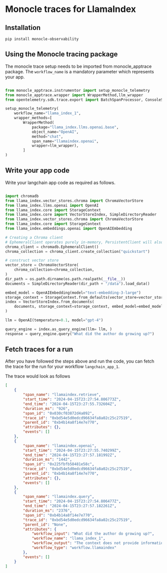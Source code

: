 # Monocle traces for LlamaIndex

## Installation

```shell
pip install monocle-observability
```

## Using the Monocle tracing package
The monocle trace setup needs to be imported from monocle_apptrace package.
The `workflow_name` is a mandatory parameter which represents your app.

```python

from monocle_apptrace.instrumentor import setup_monocle_telemetry
from monocle_apptrace.wrapper import WrapperMethod,llm_wrapper
from opentelemetry.sdk.trace.export import BatchSpanProcessor, ConsoleSpanExporter

setup_monocle_telemetry(
    workflow_name="llama_index_1",
    wrapper_methods=[
        WrapperMethod(
            package="llama_index.llms.openai.base",
            object_name="OpenAI",
            method="chat",
            span_name="llamaindex.openai",
            wrapper=llm_wrapper),
        ]
)

```

## Write your app code

Write your langchain app code as required as follows.

```python

import chromadb
from llama_index.vector_stores.chroma import ChromaVectorStore
from llama_index.llms.openai import OpenAI
from llama_index.core import StorageContext
from llama_index.core import VectorStoreIndex, SimpleDirectoryReader
from llama_index.vector_stores.chroma import ChromaVectorStore
from llama_index.core import StorageContext
from llama_index.embeddings.openai import OpenAIEmbedding

# Creating a Chroma client
# EphemeralClient operates purely in-memory, PersistentClient will also save to disk
chroma_client = chromadb.EphemeralClient()
chroma_collection = chroma_client.create_collection("quickstart")

# construct vector store
vector_store = ChromaVectorStore(
    chroma_collection=chroma_collection,
)
dir_path = os.path.dirname(os.path.realpath(__file__))
documents = SimpleDirectoryReader(dir_path + "/data").load_data()

embed_model = OpenAIEmbedding(model="text-embedding-3-large")
storage_context = StorageContext.from_defaults(vector_store=vector_store)
index = VectorStoreIndex.from_documents(
    documents, storage_context=storage_context, embed_model=embed_model
)

llm = OpenAI(temperature=0.1, model="gpt-4")

query_engine = index.as_query_engine(llm= llm, )
response = query_engine.query("What did the author do growing up?")

```

## Fetch traces for a run

After you have followed the steps above and run the code, you can fetch the trace for the run for your workflow `langchain_app_1`.

The trace would look as follows

```json
[
    {
        "span_name": "llamaindex.retrieve",
        "start_time": "2024-04-15T23:27:54.806773Z",
        "end_time": "2024-04-15T23:27:55.732604Z",
        "duration_ms": "926",
        "span_id": "0x030cf03872d4a092",
        "trace_id": "0xbd54e5d0edcd96634fa8a02c25c27519",
        "parent_id": "0xb4b14a8f14e7e770",
        "attributes": {},
        "events": []
    },
    {
        "span_name": "llamaindex.openai",
        "start_time": "2024-04-15T23:27:55.740299Z",
        "end_time": "2024-04-15T23:27:57.181992Z",
        "duration_ms": "1442",
        "span_id": "0x225fbfb58481e58c",
        "trace_id": "0xbd54e5d0edcd96634fa8a02c25c27519",
        "parent_id": "0xb4b14a8f14e7e770",
        "attributes": {},
        "events": []
    },
    {
        "span_name": "llamaindex.query",
        "start_time": "2024-04-15T23:27:54.806477Z",
        "end_time": "2024-04-15T23:27:57.182261Z",
        "duration_ms": "2376",
        "span_id": "0xb4b14a8f14e7e770",
        "trace_id": "0xbd54e5d0edcd96634fa8a02c25c27519",
        "parent_id": "None",
        "attributes": {
            "workflow_input": "What did the author do growing up?",
            "workflow_name": "llama_index_1",
            "workflow_output": "The context does not provide information about what the author did while growing up.",
            "workflow_type": "workflow.llamaindex"
        },
        "events": []
    }
]

```












